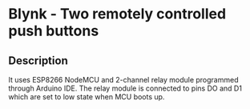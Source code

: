 # Blynk - Two remotely controlled push buttons

## Description
It uses ESP8266 NodeMCU and 2-channel relay module programmed through Arduino IDE.
The relay module is connected to pins DO and D1 which are set to low state when MCU boots up.